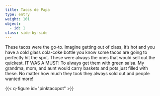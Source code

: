 ```yaml
---
title: Tacos de Papa
type: entry
weight: 101
object:
  - id: 1
class: side-by-side
---
```


These tacos were the go-to. Imagine getting out of class, it’s hot and you have a cold glass cola-coke bottle you know some tacos are going to perfectly hit the spot.  These were always the ones that would sell out the quickest. IT WAS A MUST! To always get them with green salsa.  My grandma, mom, and aunt would carry baskets and pots just filled with these. No matter how much they took they always sold out and people wanted more!

{{< q-figure id="pinktacopot" >}}

